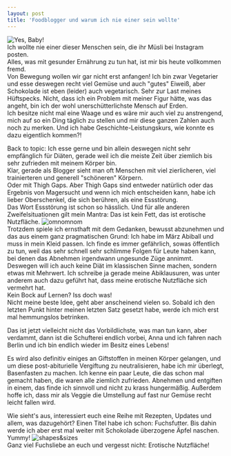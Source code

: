 ```yaml
---
layout: post
title: 'Foodblogger und warum ich nie einer sein wollte'
---
```


![Yes, Baby!](http://farm3.staticflickr.com/2834/11933696615_97e7d028e6_c.jpg)  
Ich wollte nie einer dieser Menschen sein, die ihr Müsli bei Instagram posten.  
Alles, was mit gesunder Ernährung zu tun hat, ist mir bis heute vollkommen fremd.  
Von Bewegung wollen wir gar nicht erst anfangen! Ich bin zwar Vegetarier und esse deswegen recht viel Gemüse und auch "gutes" Eiweiß, aber Schokolade ist eben (leider) auch vegetarisch. Sehr zur Last meines Hüftspecks.
Nicht, dass ich ein Problem mit meiner Figur hätte, was das angeht, bin ich der wohl unerschütterlichste Mensch auf Erden.  
Ich besitze nicht mal eine Waage und es wäre mir auch viel zu anstrengend, mich auf so ein Ding täglich zu stellen und mir diese ganzen Zahlen auch noch zu merken. Und ich habe Geschichte-Leistungskurs, wie konnte es dazu eigentlich kommen?!

Back to topic: Ich esse gerne und bin allein deswegen nicht sehr empfänglich für Diäten, gerade weil ich die meiste Zeit über ziemlich bis sehr zufrieden mit meinem Körper bin.  
Klar, gerade als Blogger sieht man oft Menschen mit viel zierlicheren, viel trainierteren und generell "schöneren" Körpern.  
Oder mit Thigh Gaps. 
Aber Thigh Gaps sind entweder natürlich oder das Ergebnis von Magersucht und wenn ich mich entscheiden kann, habe ich lieber Oberschenkel, die sich berühren, als eine Essstörung.  
Das Wort Essstörung ist schon so hässlich.
Und für alle anderen Zweifelsituationen gilt mein Mantra: Das ist kein Fett, das ist erotische Nutzfläche.
![omnomnom](http://farm6.staticflickr.com/5503/11948273024_1bb4345608_c.jpg)  
Trotzdem spiele ich ernsthaft mit dem Gedanken, bewusst abzunehmen und das aus einem ganz pragmatischen Grund: Ich habe im März Abiball und muss in mein Kleid passen. 
Ich finde es immer gefährlich, sowas öffentlich zu tun, weil das sehr schnell sehr schlimme Folgen für Leute haben kann, bei denen das Abnehmen irgendwann ungesunde Züge annimmt. Deswegen will ich auch keine Diät im klassischen Sinne machen, sondern etwas mit Mehrwert.
Ich schreibe ja gerade meine Abiklausuren, was unter anderem auch dazu geführt hat, dass meine erotische Nutzfläche sich vermehrt hat.  
Kein Bock auf Lernen? Iss doch was!  
Nicht meine beste Idee, geht aber anscheinend vielen so.
Sobald ich den letzten Punkt hinter meinen letzten Satz gesetzt habe, werde ich mich erst mal hemmungslos betrinken.

Das ist jetzt vielleicht nicht das Vorbildlichste, was man tun kann, aber verdammt, dann ist die Schufterei endlich vorbei, Anna und ich fahren nach Berlin und ich bin endlich wieder im Besitz eines Lebens!

Es wird also definitiv einiges an Giftstoffen in meinen Körper gelangen, und um diese post-abiturielle Vergiftung zu neutralisieren, habe ich mir überlegt, Basenfasten zu machen. Ich kenne ein paar Leute, die das schon mal gemacht haben, die waren alle ziemlich zufrieden. Abnehmen und entgiften in einem, das finde ich sinnvoll und nicht zu krass hungermäßig. Außerdem hoffe ich, dass mir als Veggie die Umstellung auf fast nur Gemüse recht leicht fallen wird.

Wie sieht's aus, interessiert euch eine Reihe mit Rezepten, Updates und allem, was dazugehört? Einen Titel habe ich schon: Fuchsfutter.
Bis dahin werde ich aber erst mal weiter mit Schokolade überzogene Äpfel naschen. Yummy!
![shapes&sizes](http://farm3.staticflickr.com/2865/11930529605_1afcbfee94_c.jpg)  
Ganz viel Fuchsliebe an euch und vergesst nicht: Erotische Nutzfläche!